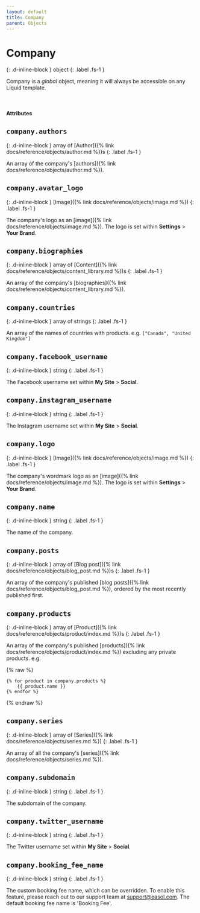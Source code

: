 ```yaml
---
layout: default
title: Company
parent: Objects
---
```


# Company
{: .d-inline-block }
object
{: .label .fs-1 }

Company is a _global_ object, meaning it will always be accessible on any Liquid template.

<br>

#### Attributes

## `company.authors`
{: .d-inline-block }
array of [Author]({% link docs/reference/objects/author.md %})s
{: .label .fs-1 }

An array of the company's [authors]({% link docs/reference/objects/author.md %}).

## `company.avatar_logo`
{: .d-inline-block }
[Image]({% link docs/reference/objects/image.md %})
{: .label .fs-1 }

The company's logo as an [image]({% link docs/reference/objects/image.md %}). 
The logo is set within **Settings** > **Your Brand**.

## `company.biographies`
{: .d-inline-block }
array of [Content]({% link docs/reference/objects/content_library.md %})s
{: .label .fs-1 }

An array of the company's [biographies]({% link docs/reference/objects/content_library.md %}).

## `company.countries`
{: .d-inline-block }
array of strings
{: .label .fs-1 }

An array of the names of countries with products. e.g. `["Canada", "United Kingdom"]`

## `company.facebook_username`
{: .d-inline-block }
string
{: .label .fs-1 }

The Facebook username set within **My Site** > **Social**.

## `company.instagram_username`
{: .d-inline-block }
string
{: .label .fs-1 }

The Instagram username set within **My Site** > **Social**.

## `company.logo`
{: .d-inline-block }
[Image]({% link docs/reference/objects/image.md %})
{: .label .fs-1 }

The company's wordmark logo as an [image]({% link docs/reference/objects/image.md %}). 
The logo is set within **Settings** > **Your Brand**.

## `company.name`
{: .d-inline-block }
string
{: .label .fs-1 }

The name of the company.

## `company.posts`
{: .d-inline-block }
array of [Blog post]({% link docs/reference/objects/blog_post.md %})s
{: .label .fs-1 }

An array of the company's published [blog posts]({% link docs/reference/objects/blog_post.md %}), ordered by the most recently published first.

## `company.products`
{: .d-inline-block }
array of [Product]({% link docs/reference/objects/product/index.md %})s
{: .label .fs-1 }

An array of the company's published [products]({% link docs/reference/objects/product/index.md %}) excluding any private products.
e.g.

{% raw %}
```liquid
{% for product in company.products %}
    {{ product.name }}
{% endfor %}
```
{% endraw %}

## `company.series`
{: .d-inline-block }
array of [Series]({% link docs/reference/objects/series.md %})
{: .label .fs-1 }

An array of all the company's [series]({% link docs/reference/objects/series.md %}).

## `company.subdomain`
{: .d-inline-block }
string
{: .label .fs-1 }

The subdomain of the company.

## `company.twitter_username`
{: .d-inline-block }
string
{: .label .fs-1 }

The Twitter username set within **My Site** > **Social**.

## `company.booking_fee_name`
{: .d-inline-block }
string
{: .label .fs-1 }

The custom booking fee name, which can be overridden.
To enable this feature, please reach out to our support team at support@easol.com.
The default booking fee name is 'Booking Fee'.
